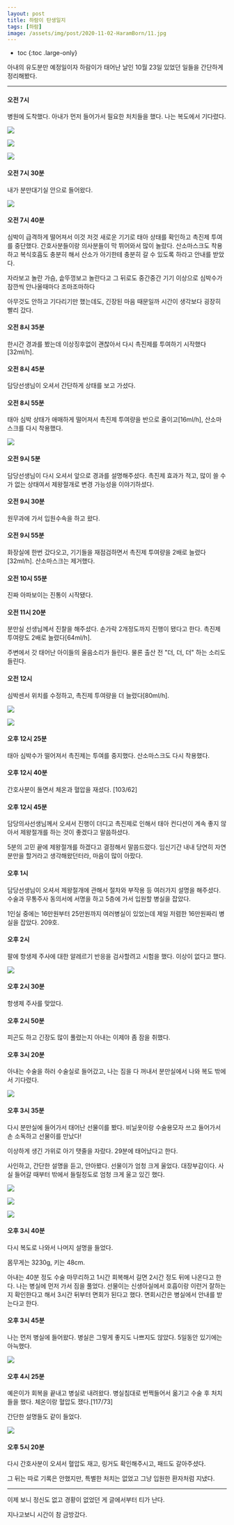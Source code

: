 ```yaml
---
layout: post
title: 하람이 탄생일지
tags: [하람]
image: /assets/img/post/2020-11-02-HaramBorn/11.jpg
---
```


* toc
{:toc .large-only}

아내의 유도분만 예정일이자 하람이가 태어난 날인 10월 23일 있었던 일들을 간단하게 정리해봤다.

---

#### 오전 7시 
병원에 도착했다. 아내가 먼저 들어가서 필요한 처치들을 했다. 나는 복도에서 기다렸다.

![](/assets/img/post/2020-11-02-HaramBorn/1.jpg)

![](/assets/img/post/2020-11-02-HaramBorn/2.jpg)

![](/assets/img/post/2020-11-02-HaramBorn/3.jpg)

#### 오전 7시 30분 
내가 분만대기실 안으로 들어왔다.

![](/assets/img/post/2020-11-02-HaramBorn/4.jpg)

#### 오전 7시 40분 
심박이 급격하게 떨어져서 이것 저것 새로운 기기로 태아 상태를 확인하고 촉진제 투여를 중단했다. 간호사분들이랑 의사분들이 막 뛰어와서 많이 놀랐다.
산소마스크도 착용하고 복식호흡도 충분히 해서 산소가 아기한테 충분히 갈 수 있도록 하라고 안내를 받았다.

자라보고 놀란 가슴, 솥뚜껑보고 놀란다고 그 뒤로도 중간중간 기기 이상으로 심박수가 잠깐씩 안나올때마다 조마조마하다

아무것도 안하고 기다리기만 했는데도, 긴장된 마음 때문일까 시간이 생각보다 굉장히 빨리 갔다.

#### 오전 8시 35분 
한시간 경과를 봤는데 이상징후없이 괜찮아서 다시 촉진제를 투여하기 시작했다[32ml/h].

#### 오전 8시 45분 
담당선생님이 오셔서 간단하게 상태를 보고 가셨다.

#### 오전 8시 55분 
태아 심박 상태가 애매하게 떨어져서 촉진제 투여량을 반으로 줄이고[16ml/h], 산소마스크를 다시 착용했다.

![](/assets/img/post/2020-11-02-HaramBorn/5.jpg)

#### 오전 9시 5분 
담당선생님이 다시 오셔서 앞으로 경과를 설명해주셨다. 촉진제 효과가 적고, 많이 쓸 수가 없는 상태여서 제왕절개로 변경 가능성을 이야기하셨다.

#### 오전 9시 30분 
원무과에 가서 입원수속을 하고 왔다.

#### 오전 9시 55분 
화장실에 한번 갔다오고, 기기들을 재점검하면서 촉진제 투여량을 2배로 늘렸다[32ml/h]. 산소마스크는 제거했다.

#### 오전 10시 55분 
진짜 아파보이는 진통이 시작됐다.

#### 오전 11시 20분 
분만실 선생님께서 진찰을 해주셨다. 손가락 2개정도까지 진행이 됐다고 한다. 촉진제 투여량도 2배로 늘렸다[64ml/h].

주변에서 갓 태어난 아이들의 울음소리가 들린다. 물론 출산 전 "더, 더, 더" 하는 소리도 들린다.

#### 오전 12시 
심박센서 위치를 수정하고, 촉진제 투여량을 더 늘렸다[80ml/h].

![](/assets/img/post/2020-11-02-HaramBorn/6.jpg)

![](/assets/img/post/2020-11-02-HaramBorn/7.jpg)

#### 오후 12시 25분 
태아 심박수가 떨어져서 촉진제는 투여를 중지했다. 산소마스크도 다시 착용했다.

#### 오후 12시 40분 
간호사분이 돌면서 체온과 혈압을 재셨다. [103/62]

#### 오후 12시 45분 
담당의사선생님께서 오셔서 진행이 더디고 촉진제로 인해서 태아 컨디션이 계속 좋지 않아서 제왕절개를 하는 것이 좋겠다고 말씀하셨다. 

5분의 고민 끝에 제왕절개를 하겠다고 결정해서 말씀드렸다. 임신기간 내내 당연히 자연분만을 할거라고 생각해왔던터라, 마음이 많이 아팠다.

#### 오후 1시 
담당선생님이 오셔서 제왕절개에 관해서 절차와 부작용 등 여러가지 설명을 해주셨다. 수술과 무통주사 동의서에 서명을 하고 5층에 가서 입원할 병실을 잡았다.

1인실 중에는 16만원부터 25만원까지 여러병실이 있었는데 제일 저렴한 16만원짜리 병실을 잡았다. 209호.

#### 오후 2시 
팔에 항생제 주사에 대한 알레르기 반응을 검사할려고 시험을 했다. 이상이 없다고 했다.

![](/assets/img/post/2020-11-02-HaramBorn/8.jpg)

#### 오후 2시 30분 
항생제 주사를 맞았다.

#### 오후 2시 50분 
피곤도 하고 긴장도 많이 풀렸는지 아내는 이제야 좀 잠을 취했다.

#### 오후 3시 20분 
아내는 수술을 하러 수술실로 들어갔고, 나는 짐을 다 꺼내서 분만실에서 나와 복도 밖에서 기다렸다.

![](/assets/img/post/2020-11-02-HaramBorn/9.jpg)

#### 오후 3시 35분 
다시 분만실에 들어가서 태어난 선물이를 봤다. 비닐옷이랑 수술용모자 쓰고 들어가서 손 소독하고 선물이를 만났다! 

이상하게 생긴 가위로 아기 탯줄을 자랐다. 29분에 태어났다고 한다. 

사인하고, 간단한 설명을 듣고, 안아봤다. 선물이가 엄청 크게 울었다. 대장부감이다. 사실 들어갈 때부터 밖에서 들릴정도로 엄청 크게 울고 있긴 했다.

![](/assets/img/post/2020-11-02-HaramBorn/10.jpg)

![](/assets/img/post/2020-11-02-HaramBorn/11.jpg)

![](/assets/img/post/2020-11-02-HaramBorn/12.jpg)

#### 오후 3시 40분 
다시 복도로 나와서 나머지 설명을 들었다. 

몸무게는 3230g, 키는 48cm. 

아내는 40분 정도 수술 마무리하고 1시간 회복해서 길면 2시간 정도 뒤에 나온다고 한다. 나는 병실에 먼저 가서 짐을 풀었다. 선물이는 신생아실에서 호흡이랑 이런거 잘하는지 확인한다고 해서 3시간 뒤부터 면회가 된다고 했다. 면회시간은 병실에서 안내를 받는다고 한다.

#### 오후 3시 45분 
나는 먼저 병실에 들어왔다. 병실은 그렇게 좋지도 나쁘지도 않았다. 5일동안 있기에는 아늑했다.

![](/assets/img/post/2020-11-02-HaramBorn/13.jpg)

#### 오후 4시 25분 
예은이가 회복을 끝내고 병실로 내려왔다. 병실침대로 번쩍들어서 옮기고 수술 후 처치들을 했다. 체온이랑 혈압도 쟀다.[117/73] 

간단한 설명들도 같이 들었다.

![](/assets/img/post/2020-11-02-HaramBorn/14.jpg)

#### 오후 5시 20분 
다시 간호사분이 오셔서 혈압도 재고, 링거도 확인해주시고, 패드도 갈아주셨다.

그 뒤는 따로 기록은 안했지만, 특별한 처치는 없었고 그냥 입원한 환자처럼 지냈다. 

---

이제 보니 정신도 없고 경황이 없었던 게 글에서부터 티가 난다.

지나고보니 시간이 참 금방갔다.  